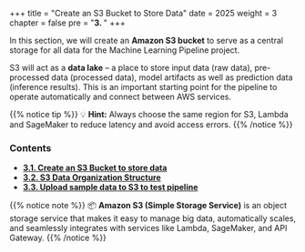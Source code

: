 +++
title = "Create an S3 Bucket to Store Data"
date = 2025
weight = 3
chapter = false
pre = "<b>3. </b>"
+++

In this section, we will create an **Amazon S3 bucket** to serve as a central storage for all data for the Machine Learning Pipeline project.

S3 will act as a **data lake** – a place to store input data (raw data), pre-processed data (processed data), model artifacts as well as prediction data (inference results). This is an important starting point for the pipeline to operate automatically and connect between AWS services.

{{% notice tip %}}
💡 **Hint:** Always choose the same region for S3, Lambda and SageMaker to reduce latency and avoid access errors.
{{% /notice %}}

### Contents
- [**3.1. Create an S3 Bucket to store data**](3.1-Create-an-Bucket-to-store-data/)
- [**3.2. S3 Data Organization Structure**](3.2-Organize-Data-Structure/)
- [**3.3. Upload sample data to S3 to test pipeline**](3.3-Upload-Sample-Data/)

{{% notice note %}}
📦 **Amazon S3 (Simple Storage Service)** is an object storage service that makes it easy to manage big data, automatically scales, and seamlessly integrates with services like Lambda, SageMaker, and API Gateway.
{{% /notice %}}